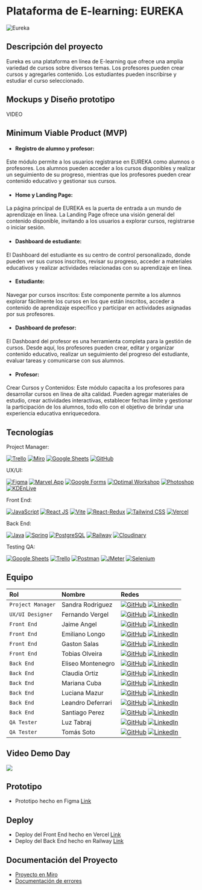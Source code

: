 
# Plataforma de E-learning: EUREKA



![Eureka](https://www.nemgf.com/wp-content/uploads/2024/04/Eureka-e1713949534278.png)
## Descripción del proyecto

Eureka es una plataforma en línea de E-learning que ofrece una amplia variedad de cursos sobre diversos temas. Los profesores pueden crear cursos y agregarles contenido. Los estudiantes pueden inscribirse y estudiar el curso seleccionado.
## Mockups y Diseño prototipo

VIDEO
## Minimum Viable Product (MVP)
 - #### Registro de alumno y profesor: 
Este módulo permite a los usuarios registrarse en EUREKA como alumnos o profesores. Los alumnos pueden acceder a los cursos disponibles y realizar un seguimiento de su progreso, mientras que los profesores pueden crear contenido educativo y gestionar sus cursos.
 - #### Home y Landing Page: 
 La página principal de EUREKA es la puerta de entrada a un mundo de aprendizaje en línea. La Landing Page ofrece una visión general del contenido disponible, invitando a los usuarios a explorar cursos, registrarse o iniciar sesión.
 - #### Dashboard de estudiante: 
 El Dashboard del estudiante es su centro de control personalizado, donde pueden ver sus cursos inscritos, revisar su progreso, acceder a materiales educativos y realizar actividades relacionadas con su aprendizaje en línea.
  - #### Estudiante: 
  Navegar por cursos inscritos: Este componente permite a los alumnos explorar fácilmente los cursos en los que están inscritos, acceder a contenido de aprendizaje específico y participar en actividades asignadas por sus profesores.
  - #### Dashboard de profesor: 
  El Dashboard del profesor es una herramienta completa para la gestión de cursos. Desde aquí, los profesores pueden crear, editar y organizar contenido educativo, realizar un seguimiento del progreso del estudiante, evaluar tareas y comunicarse con sus alumnos.
  - #### Profesor: 
  Crear Cursos y Contenidos: Este módulo capacita a los profesores para desarrollar cursos en línea de alta calidad. Pueden agregar materiales de estudio, crear actividades interactivas, establecer fechas límite y gestionar la participación de los alumnos, todo ello con el objetivo de brindar una experiencia educativa enriquecedora.





## Tecnologías

Project Manager:

[![Trello](https://img.shields.io/badge/Trello-Project_Management-blue)](https://trello.com/)
[![Miro](https://img.shields.io/badge/Miro-Team_Boards-lightgrey.svg)](https://miro.com/es/)
[![Google Sheets](https://img.shields.io/badge/Google_Sheets-Deploy-green)](https://www.google.com/sheets/about/)
[![GitHub](https://img.shields.io/badge/GitHub-Version_Control-orange.svg)](https://github.com/)

UX/UI:

[![Figma](https://img.shields.io/badge/Figma-Design-orange)](https://www.figma.com/file/ZGN1nPmv8dpcSJUNEeYZfJ/No-Country-C16-20-n?type=design&t=xTuezUbMZTxxFr0q-6)
[![Marvel App](https://img.shields.io/badge/Marvel_App-Prototyping-green)](https://marvelapp.com/)
[![Google Forms](https://img.shields.io/badge/Google_Forms-Surveys-yellow)](https://www.google.com/forms)
[![Optimal Workshop](https://img.shields.io/badge/Optimal_Workshop-Product_Development-blue)](https://www.optimalworkshop.com/)
[![Photoshop](https://img.shields.io/badge/Photoshop-Img_Editor-lightgrey)](https://www.adobe.com/products/photoshop.html)
[![KDEnLive](https://img.shields.io/badge/KDEnLive-Video_Editor-yellow)](https://kdenlive.org/)

Front End:

[![JavaScript](https://img.shields.io/badge/JavaScript-Scripting-yellow)](https://developer.mozilla.org/en-US/docs/Web/JavaScript)
[![React JS](https://img.shields.io/badge/React_JS-Library-blue)](https://reactjs.org/)
[![Vite](https://img.shields.io/badge/Vite-Bundler-green)](https://vitejs.dev/)
[![React-Redux](https://img.shields.io/badge/React_Redux-Global_Var-blue)](https://developer.mozilla.org/en-US/docs/Web/CSS)
[![Tailwind CSS](https://img.shields.io/badge/Tailwind_CSS-Utility_Framework-blue)](https://tailwindcss.com/)
[![Vercel](https://img.shields.io/badge/Vercel-Deploy-green)](https://vercel.com/)

Back End:

[![Java](https://img.shields.io/badge/Java-Scripting-yellow)](https://docs.oracle.com/en/java/)
[![Spring](https://img.shields.io/badge/Spring-Framework-green)](https://spring.io/)
[![PostgreSQL](https://img.shields.io/badge/PostgreSQL-Database-blue.svg)](https://www.postgresql.org/)
[![Railway](https://img.shields.io/badge/Railway-Deploy-lightgrey)](https://railway.app/)
[![Cloudinary](https://img.shields.io/badge/Cloudinary-Img_Storage-blue.svg)](https://cloudinary.com/)

Testing QA:

[![Google Sheets](https://img.shields.io/badge/Google_Sheets-Deploy-lightgrey)](https://www.google.com/sheets/about/)
[![Trello](https://img.shields.io/badge/Trello-Project_Management-blue)](https://trello.com/)
[![Postman](https://img.shields.io/badge/Postman-API_Platform-green.svg)](https://www.postman.com/)
[![JMeter](https://img.shields.io/badge/JMeter-Performance_Test-yellow.svg)](https://jmeter.apache.org/)
[![Selenium](https://img.shields.io/badge/Selenium-Automates_Browsers-orange.svg)](https://www.selenium.dev/)



## Equipo

| Rol               | Nombre                    | Redes                                                                                                                             |
| :---------------- | :-----------------------  | :-------------------------------------------------------------------------------------------------------------------------------- |
| `Project Manager` | Sandra Rodriguez           | [![GitHub](https://img.shields.io/badge/GitHub-Perfil-lightgrey)](https://github.com/sandris192024) [![LinkedIn](https://img.shields.io/badge/LinkedIn-Perfil-deepskyblue)](https://www.linkedin.com/in/sandra-rodriguez-133687275/)                 |
| `UX/UI Designer`  | Fernando Vergel          | [![GitHub](https://img.shields.io/badge/GitHub-Perfil-lightgrey)](https://github.com/nemgf) [![LinkedIn](https://img.shields.io/badge/LinkedIn-Perfil-deepskyblue)](https://www.linkedin.com/in/fernandovergel/)            | [![Notion](https://img.shields.io/badge/-Portfolio-black?style=flat&logo=notion)](https://nemgf.notion.site/Fernando-Vergel-47d3f9dee2ab419aba7d9d1a186f686d)             |
| `Front End`       | Jaime Angel               | [![GitHub](https://img.shields.io/badge/GitHub-Perfil-lightgrey)](https://github.com/Jaimeangel/) [![LinkedIn](https://img.shields.io/badge/LinkedIn-Perfil-deepskyblue)](https://www.linkedin.com/in/jaimeangeldev/)           |
| `Front End`       | Emiliano Longo          | [![GitHub](https://img.shields.io/badge/GitHub-Perfil-lightgrey)](https://github.com/EmiLongo) [![LinkedIn](https://img.shields.io/badge/LinkedIn-Perfil-deepskyblue)](https://www.linkedin.com/in/emilianojlongo/)      | [![Web](https://img.shields.io/badge/-Portfolio-black?style=flat)](https://emilianolongo-developer.netlify.app/)             |                         
| `Front End`       | Gaston Salas          | [![GitHub](https://img.shields.io/badge/GitHub-Perfil-lightgrey)](https://github.com/Gaston095) [![LinkedIn](https://img.shields.io/badge/LinkedIn-Perfil-deepskyblue)](https://www.linkedin.com/in/gastonsalas095/)    
| `Front End`       | Tobias Olveira          | [![GitHub](https://img.shields.io/badge/GitHub-Perfil-lightgrey)](https://github.com/Kobi96) [![LinkedIn](https://img.shields.io/badge/LinkedIn-Perfil-deepskyblue)](https://www.linkedin.com/in/tobias-olveira-52a0311b7/)                    | [![Web](https://img.shields.io/badge/-Portfolio-black?style=flat)](https://www.linkedin.com/in/tobias-olveira-52a0311b7/)             |
| `Back End`        | Eliseo Montenegro           | [![GitHub](https://img.shields.io/badge/GitHub-Perfil-lightgrey)](https://github.com/montexbjeliseo) [![LinkedIn](https://img.shields.io/badge/LinkedIn-Perfil-deepskyblue)](https://www.linkedin.com/in/eliseo-montenegro/)              |  [![Web](https://img.shields.io/badge/-Portfolio-black?style=flat)](https://montexbjeliseo.com.ar/)             |   
| `Back End`        | Claudia Ortiz            | [![GitHub](https://img.shields.io/badge/GitHub-Perfil-lightgrey)](https://github.com/Ninakiau) [![LinkedIn](https://img.shields.io/badge/LinkedIn-Perfil-deepskyblue)](https://www.linkedin.com/in/claudia-ortiz-backend/)               | 
| `Back End`        | Mariana Cuba           | [![GitHub](https://img.shields.io/badge/GitHub-Perfil-lightgrey)](https://github.com/mariana-cuba/) [![LinkedIn](https://img.shields.io/badge/LinkedIn-Perfil-deepskyblue)](https://www.linkedin.com/in/mariana-cuba-72a901258/)              |  
| `Back End`        | Luciana Mazur            | [![GitHub](https://img.shields.io/badge/GitHub-Perfil-lightgrey)](https://github.com/LucianaMazur) [![LinkedIn](https://img.shields.io/badge/LinkedIn-Perfil-deepskyblue)](https://www.linkedin.com/in/lucianamazur/)               | 
| `Back End`        | Leandro Deferrari          | [![GitHub](https://img.shields.io/badge/GitHub-Perfil-lightgrey)](https://github.com/leandrodeferrari) [![LinkedIn](https://img.shields.io/badge/LinkedIn-Perfil-deepskyblue)](https://www.linkedin.com/in/leandrodeferrari)              | [![Web](https://img.shields.io/badge/-Portfolio-black?style=flat)](https://leandro-deferrari-arevalo.web.app/)             |    
| `Back End`        | Santiago Perez            | [![GitHub](https://img.shields.io/badge/GitHub-Perfil-lightgrey)](https://github.com/SantiagoPerezKay) [![LinkedIn](https://img.shields.io/badge/LinkedIn-Perfil-deepskyblue)](https://www.linkedin.com/in/santiago-perez-kay-636277268/)               |
| `QA Tester`       | Luz Tabraj    | [![GitHub](https://img.shields.io/badge/GitHub-Perfil-lightgrey)](https://github.com/luz-tabraj/) [![LinkedIn](https://img.shields.io/badge/LinkedIn-Perfil-deepskyblue)](https://www.linkedin.com/in/luz-tabraj/)
| `QA Tester`       | Tomás Soto    | [![GitHub](https://img.shields.io/badge/GitHub-Perfil-lightgrey)](https://github.com/TomasSoto/) [![LinkedIn](https://img.shields.io/badge/LinkedIn-Perfil-deepskyblue)](https://www.linkedin.com/in/tom%C3%A1s-soto-038709267/)


## Video Demo Day

<img src="https://img.shields.io/badge/Video Preview%20-%23FF0000.svg?&style=for-the-badge&logo=YouTube&logoColor=white"/>

## Prototipo

 - Prototipo hecho en Figma [Link]()


## Deploy

 - Deploy del Front End hecho en Vercel [Link](https://s14-11-m-java-e5su.vercel.app/) 
 - Deploy del Back End hecho en Railway [Link]()

## Documentación del Proyecto
 - [Proyecto en Miro](https://miro.com/app/board/uXjVKby_wLs=/)
 - [Documentación de errores]()
